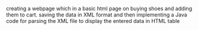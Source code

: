 creating a webpage which in a basic html page on  buying shoes and adding them to cart. saving the data in XML format and then implementing a Java code for parsing the XML file to display the entered data in HTML table
